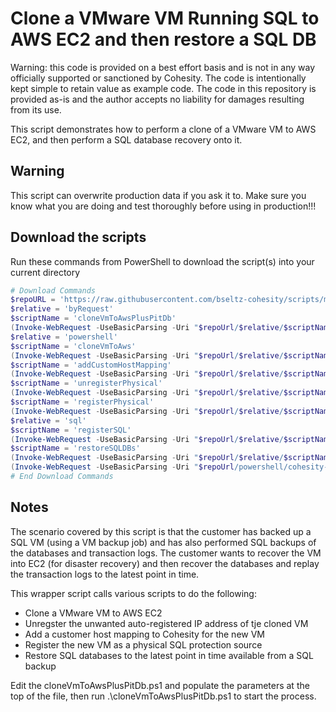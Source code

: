 # Clone a VMware VM Running SQL to AWS EC2 and then restore a SQL DB

Warning: this code is provided on a best effort basis and is not in any way officially supported or sanctioned by Cohesity. The code is intentionally kept simple to retain value as example code. The code in this repository is provided as-is and the author accepts no liability for damages resulting from its use.

This script demonstrates how to perform a clone of a VMware VM to AWS EC2, and then perform a SQL database recovery onto it.

## Warning

This script can overwrite production data if you ask it to. Make sure you know what you are doing and test thoroughly before using in production!!!

## Download the scripts

Run these commands from PowerShell to download the script(s) into your current directory

```powershell
# Download Commands
$repoURL = 'https://raw.githubusercontent.com/bseltz-cohesity/scripts/master'
$relative = 'byRequest'
$scriptName = 'cloneVmToAwsPlusPitDb'
(Invoke-WebRequest -UseBasicParsing -Uri "$repoUrl/$relative/$scriptName/$scriptName.ps1").content | Out-File "$scriptName.ps1"; (Get-Content "$scriptName.ps1") | Set-Content "$scriptName.ps1"
$relative = 'powershell'
$scriptName = 'cloneVmToAws'
(Invoke-WebRequest -UseBasicParsing -Uri "$repoUrl/$relative/$scriptName/$scriptName.ps1").content | Out-File "$scriptName.ps1"; (Get-Content "$scriptName.ps1") | Set-Content "$scriptName.ps1"
$scriptName = 'addCustomHostMapping'
(Invoke-WebRequest -UseBasicParsing -Uri "$repoUrl/$relative/$scriptName/$scriptName.ps1").content | Out-File "$scriptName.ps1"; (Get-Content "$scriptName.ps1") | Set-Content "$scriptName.ps1"
$scriptName = 'unregisterPhysical'
(Invoke-WebRequest -UseBasicParsing -Uri "$repoUrl/$relative/$scriptName/$scriptName.ps1").content | Out-File "$scriptName.ps1"; (Get-Content "$scriptName.ps1") | Set-Content "$scriptName.ps1"
$scriptName = 'registerPhysical'
(Invoke-WebRequest -UseBasicParsing -Uri "$repoUrl/$relative/$scriptName/$scriptName.ps1").content | Out-File "$scriptName.ps1"; (Get-Content "$scriptName.ps1") | Set-Content "$scriptName.ps1"
$relative = 'sql'
$scriptName = 'registerSQL'
(Invoke-WebRequest -UseBasicParsing -Uri "$repoUrl/$relative/$scriptName/$scriptName.ps1").content | Out-File "$scriptName.ps1"; (Get-Content "$scriptName.ps1") | Set-Content "$scriptName.ps1"
$scriptName = 'restoreSQLDBs'
(Invoke-WebRequest -UseBasicParsing -Uri "$repoUrl/$relative/$scriptName/$scriptName.ps1").content | Out-File "$scriptName.ps1"; (Get-Content "$scriptName.ps1") | Set-Content "$scriptName.ps1"
(Invoke-WebRequest -UseBasicParsing -Uri "$repoUrl/powershell/cohesity-api/cohesity-api.ps1").content | Out-File cohesity-api.ps1; (Get-Content cohesity-api.ps1) | Set-Content cohesity-api.ps1
# End Download Commands
```

## Notes

The scenario covered by this script is that the customer has backed up a SQL VM (using a VM backup job) and has also performed SQL backups of the databases and transaction logs. The customer wants to recover the VM into EC2 (for disaster recovery) and then recover the databases and replay the transaction logs to the latest point in time.

This wrapper script calls various scripts to do the following:

* Clone a VMware VM to AWS EC2
* Unregster the unwanted auto-registered IP address of tje cloned VM
* Add a customer host mapping to Cohesity for the new VM
* Register the new VM as a physical SQL protection source
* Restore SQL databases to the latest point in time available from a SQL backup

Edit the cloneVmToAwsPlusPitDb.ps1 and populate the parameters at the top of the file, then run .\cloneVmToAwsPlusPitDb.ps1 to start the process.
